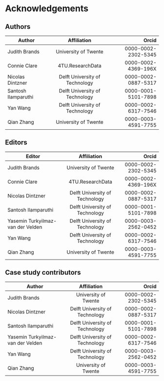 # Acknowledgements 

## Authors


| Author | Affiliation| Orcid |
|--------------|:-----:|-----------:|
| Judith Brands | University of Twente | 0000-0002-2302-5345 |
| Connie Clare | 4TU.ResearchData | 0000-0002-4369-196X |
| Nicolas Dintzner | Delft University of Technology | 0000-0002-0887-5317 |
| Santosh Ilamparuthi  | Delft University of Technology | 0000-0001-5101-7898 |
| Yan Wang | Delft University of Technology | 0000-0002-6317-7546  |
| Qian Zhang| University of Twente | 0000-0003-4591-7755 |
  
## Editors

| Editor | Affiliation| Orcid |
|--------------|:-----:|-----------:|
| Judith Brands | University of Twente | 0000-0002-2302-5345 |
| Connie Clare | 4TU.ResearchData | 0000-0002-4369-196X |
| Nicolas Dintzner | Delft University of Technology | 0000-0002-0887-5317 |
| Santosh Ilamparuthi  | Delft University of Technology | 0000-0001-5101-7898 |
|Yasemin Turkyilmaz-van der Velden | Delft University of Technology | 0000-0003-2562-0452 |
| Yan Wang | Delft University of Technology | 0000-0002-6317-7546 |
| Qian Zhang| University of Twente | 0000-0003-4591-7755 |
  

## Case study contributors

| Author | Affiliation| Orcid |
|--------------|:-----:|-----------:|
| Judith Brands | University of Twente | 0000-0002-2302-5345 |
| Nicolas Dintzner | Delft University of Technology | 0000-0002-0887-5317 |
| Santosh Ilamparuthi  | Delft University of Technology | 0000-0001-5101-7898 |
|Yasemin Turkyilmaz-van der Velden | Delft University of Technology | 0000-0002-6317-7546  |
| Yan Wang | Delft University of Technology| 0000-0003-2562-0452 |
| Qian Zhang| University of Twente | 0000-0003-4591-7755 |
